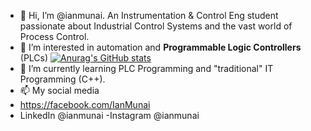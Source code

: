 - 👋 Hi, I’m @ianmunai. An Instrumentation & Control Eng student passionate about Industrial Control Systems and the vast world of Process Control.
- 👀 I’m interested in automation and **Programmable Logic Controllers** (PLCs)
[![Anurag's GitHub stats](https://github-readme-stats.vercel.app/api?username=ianmunai)](https://github.com/anuraghazra/github-readme-stats)
- 🌱 I’m currently learning  PLC Programming and "traditional" IT Programming (C++).
- 📫 My social media 
- https://facebook.com/IanMunai
- LinkedIn @ianmunai
-Instagram @ianmunai
